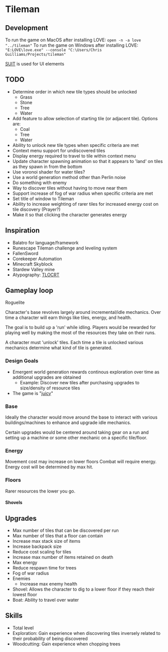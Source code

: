# Tileman

## Development

To run the game on MacOS after installing LOVE: `open -n -a love "../tileman"`
To run the game on Windows after installing LOVE: `"E:LOVE\love.exe" --console "C:\Users/Chris Guilliams/Projects/tileman"`

[SUIT](https://github.com/vrld/suit) is used for UI elements

## TODO

- Determine order in which new tile types should be unlocked
    - Grass
    - Stone
    - Tree
    - Water
- Add feature to allow selection of starting tile (or adjacent tile). Options are:
    - Coal
    - Tree
    - Water
- Ability to unlock new tile types when specific criteria are met
- Context menu support for undiscovered tiles
- Display energy required to travel to tile within context menu
- Update character spawning animation so that it appears to 'land' on tiles as they spawn in from the bottom
- Use voronoi shader for water tiles?
- Use a world generation method other than Perlin noise
- Do something with enemy
- Way to discover tiles without having to move near them
- Support increase of fog of war radius when specific criteria are met
- Set title of window to Tileman
- Ability to increase weighting of rarer tiles for increased energy cost on tile discovery (Prayer?)
- Make it so that clicking the character generates energy

## Inspiration

- Balatro for language/framework
- Runescape Tileman challenge and leveling system
- FallenSword
- Corekeeper Automation
- Minecraft Skyblock
- Stardew Valley mine
- Atypography: [TLOCRT](https://www.atypography.com/product-page/tlocrt-h-v-sq)

## Gameplay loop

Roguelite

Character's base revolves largely around incremental/idle mechanics. Over time a character will earn things like tiles, energy, and health. 

The goal is to build up a 'run' while idling. Players would be rewarded for playing well by making the most of the resources they take on their runs.

A character must 'unlock' tiles. Each time a tile is unlocked various mechanics determine what kind of tile is generated.

### Design Goals

- Emergent world generation rewards continous exploration over time as additional upgrades are obtained
    - Example: Discover new tiles after purchasing upgrades to size/density of resource tiles
- The game is "[juicy](https://www.youtube.com/watch?v=Fy0aCDmgnxg)"

### Base

Ideally the character would move around the base to interact with various buildings/machines to enhance and upgrade idle mechanics.

Certain upgrades would be centered around taking gear on a run and setting up a machine or some other mechanic on a specific tile/floor.

### Energy

Movement cost may increase on lower floors
Combat will require energy. Energy cost will be determined by max hit.

### Floors

Rarer resources the lower you go.
#### Shovels

## Upgrades

- Max number of tiles that can be discovered per run
- Max number of tiles that a floor can contain
- Increase max stack size of items
- Increase backpack size
- Reduce cost scaling for tiles
- Increase max number of items retained on death
- Max energy
- Reduce respawn time for trees
- Fog of war radius
- Enemies
    - Increase max enemy health
- Shovel: Allows the character to dig to a lower floor if they reach their lowest floor
- Boat: Ability to travel over water

## Skills

- Total level
- Exploration: Gain experience when discovering tiles inversely related to their probability of being discovered
- Woodcutting: Gain experience when chopping trees